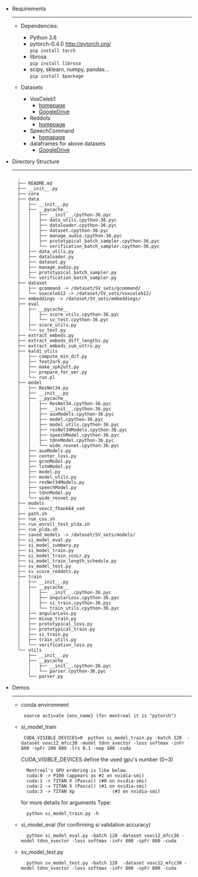 * Requirements

    ----------
    
    * Dependencies:
		* Python 3.6
        * pytorch-0.4.0  http://pytorch.org/  
            `pip install torch`
        * librosa  
            `pip install librosa`
        * scipy, sklearn, numpy, pandas...  
            `pip install $package`
   
    * Datasets  
        * VoxCeleb1
            - [homepage](http://www.robots.ox.ac.uk/~vgg/data/voxceleb/) 
            - [GoogleDrive](https://drive.google.com/drive/folders/1__Ob2AUuAdzVDRCVhKtKSvGmTKHUKTuR)
        * Reddots   
            - [homepage](https://sites.google.com/site/thereddotsproject/)
        * SpeechCommand
            - [homapage](https://ai.googleblog.com/2017/08/launching-speech-commands-dataset.html)
        * dataframes for above datasets
            - [GoogleDrive](https://drive.google.com/open?id=17LwA37xbMft4ciqHKh0ntxf-Q79T0vL2)
 
* Directory Structure

    ----------
        .
        ├── README.md
        ├── __init__.py
        ├── core
        ├── data
        │   ├── __init__.py
        │   ├── __pycache__
        │   │   ├── __init__.cpython-36.pyc
        │   │   ├── data_utils.cpython-36.pyc
        │   │   ├── dataloader.cpython-36.pyc
        │   │   ├── dataset.cpython-36.pyc
        │   │   ├── manage_audio.cpython-36.pyc
        │   │   ├── prototypical_batch_sampler.cpython-36.pyc
        │   │   └── verification_batch_sampler.cpython-36.pyc
        │   ├── data_utils.py
        │   ├── dataloader.py
        │   ├── dataset.py
        │   ├── manage_audio.py
        │   ├── prototypical_batch_sampler.py
        │   └── verification_batch_sampler.py
        ├── dataset
        │   ├── gcommand -> /dataset/SV_sets/gcommand/
        │   └── voxceleb12 -> /dataset/SV_sets/voxceleb12/
        ├── embeddings -> /dataset/SV_sets/embeddings/
        ├── eval
        │   ├── __pycache__
        │   │   ├── score_utils.cpython-36.pyc
        │   │   └── sv_test.cpython-36.pyc
        │   ├── score_utils.py
        │   └── sv_test.py
        ├── extract_embeds.py
        ├── extract_embeds_diff_lengths.py
        ├── extract_embeds_sub_uttrs.py
        ├── kaldi_utils
        │   ├── compute_min_dcf.py
        │   ├── feat2ark.py
        │   ├── make_spk2utt.py
        │   ├── prepare_for_eer.py
        │   └── run.pl
        ├── model
        │   ├── ResNet34.py
        │   ├── __init__.py
        │   ├── __pycache__
        │   │   ├── ResNet34.cpython-36.pyc
        │   │   ├── __init__.cpython-36.pyc
        │   │   ├── auxModels.cpython-36.pyc
        │   │   ├── model.cpython-36.pyc
        │   │   ├── model_utils.cpython-36.pyc
        │   │   ├── resNet34Models.cpython-36.pyc
        │   │   ├── speechModel.cpython-36.pyc
        │   │   ├── tdnnModel.cpython-36.pyc
        │   │   └── wide_resnet.cpython-36.pyc
        │   ├── auxModels.py
        │   ├── center_loss.py
        │   ├── gcnnModel.py
        │   ├── lstmModel.py
        │   ├── model.py
        │   ├── model_utils.py
        │   ├── resNet34Models.py
        │   ├── speechModel.py
        │   ├── tdnnModel.py
        │   └── wide_resnet.py
        ├── models
        │   └── voxc2_fbank64_vad
        ├── path.sh
        ├── run_cos.sh
        ├── run_enroll_test_plda.sh
        ├── run_plda.sh
        ├── saved_models -> /dataset/SV_sets/models/
        ├── si_model_eval.py
        ├── si_model_summary.py
        ├── si_model_train.py
        ├── si_model_train_cosLr.py
        ├── si_model_train_length_schedule.py
        ├── sv_model_test.py
        ├── sv_score_reddots.py
        ├── train
        │   ├── __init__.py
        │   ├── __pycache__
        │   │   ├── __init__.cpython-36.pyc
        │   │   ├── angularLoss.cpython-36.pyc
        │   │   ├── si_train.cpython-36.pyc
        │   │   └── train_utils.cpython-36.pyc
        │   ├── angularLoss.py
        │   ├── mixup_train.py
        │   ├── prototypical_loss.py
        │   ├── prototypical_train.py
        │   ├── si_train.py
        │   ├── train_utils.py
        │   └── verification_loss.py
        └── utils
            ├── __init__.py
            ├── __pycache__
            │   ├── __init__.cpython-36.pyc
            │   └── parser.cpython-36.pyc
            └── parser.py

    
* Demos

    ----------
    * conda environment

           source activate {env_name} (for montreal it is "pytorch") 

    
    * si_model_train
    
           CUDA_VISIBLE_DEVICES=0  python si_model_train.py -batch 128  -dataset voxc12_mfcc30 -model tdnn_xvector -loss softmax -inFr 800 -spFr 200 800 -lrs 0.1 -nep 100 -cuda
            
        CUDA_VISIBLE_DEVICES define the used gpu's number (0~3)

            Montreal's GPU ordering is like below.
            cuda:0 -> P100 (appears as #2 on nvidia-smi)
            cuda:1 -> TITAN X (Pascal) (#0 on nvidia-smi)
            cuda:2 -> TITAN X (Pascal) (#1 on nvidia-smi)
            cuda:3 -> TITAN Xp              (#3 on nvidia-smi)

        for more details for arguments Type:
        
            python si_model_train.py -h  

    * si_model_eval (for confirming si validation accuracy)
    
            python si_model_eval.py -batch 128 -dataset voxc12_mfcc30 -model tdnn_xvector -loss softmax -inFr 800 -spFr 800 -cuda
            
    * sv_model_test.py  
       
            python sv_model_test.py -batch 128  -dataset voxc12_mfcc30 -model tdnn_xvector -loss softmax -inFr 800 -spFr 800 -cuda
